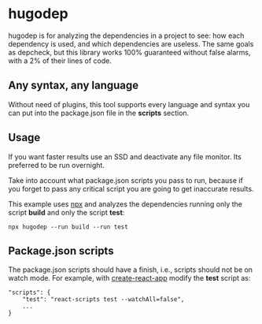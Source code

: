 # hugodep

hugodep is for analyzing the dependencies in a project to see: how each dependency is used, and which dependencies are useless. The same goals as depcheck, but this library works 100% guaranteed without false alarms, with a 2% of their lines of code.

## Any syntax, any language
Without need of plugins, this tool supports every language and syntax you can put into the package.json file in the **scripts** section.

## Usage

If you want faster results use an SSD and deactivate any file monitor. Its preferred to be run overnight. 

Take into account what package.json scripts you pass to run, because if you forget to pass any critical script you are going to get inaccurate results.

This example uses [npx](https://nodejs.dev/learn/the-npx-nodejs-package-runner) and analyzes the dependencies running only the script **build** and only the script **test**:

```
npx hugodep --run build --run test
```
## Package.json scripts

The package.json scripts should have a finish, i.e., scripts should not be on watch mode. For example, with [create-react-app](https://create-react-app.dev/docs/running-tests/#command-line-interface) modify the **test** script as:
```
"scripts": {
    "test": "react-scripts test --watchAll=false",
    ...
}
```